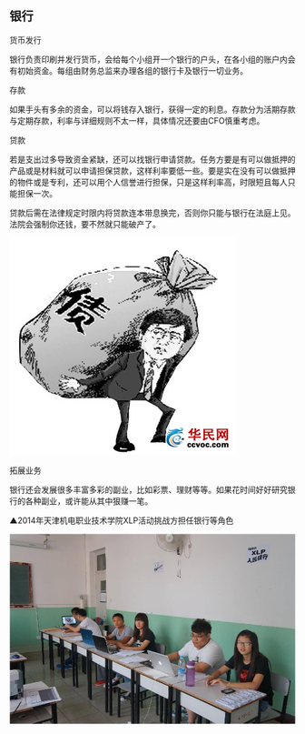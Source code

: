 ﻿## 银行

货币发行

银行负责印刷并发行货币，会给每个小组开一个银行的户头，在各小组的账户内会有初始资金。每组由财务总监来办理各组的银行卡及银行一切业务。

存款

如果手头有多余的资金，可以将钱存入银行，获得一定的利息。存款分为活期存款与定期存款，利率与详细规则不太一样，具体情况还要由CFO慎重考虑。

贷款

若是支出过多导致资金紧缺，还可以找银行申请贷款。任务方要是有可以做抵押的产品或是材料就可以申请担保贷款，这样利率要低一些。要是实在没有可以做抵押的物件或是专利，还可以用个人信誉进行担保，只是这样利率高，时限短且每人只能担保一次。

贷款后需在法律规定时限内将贷款连本带息换完，否则你只能与银行在法庭上见。法院会强制你还钱，要不然就只能破产了。


![0](../assets/execution/bank/20121106020039200.jpg)

拓展业务

银行还会发展很多丰富多彩的副业，比如彩票、理财等等。如果花时间好好研究银行的各种副业，或许能从其中狠赚一笔。

▲2014年天津机电职业技术学院XLP活动挑战方担任银行等角色


![0](../assets/execution/bank/01.jpg)

